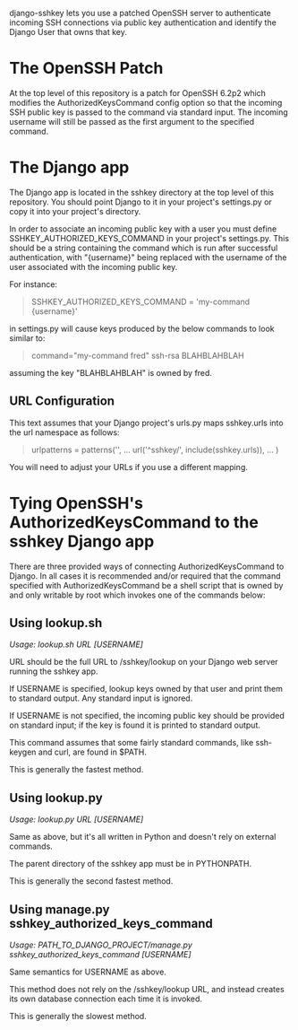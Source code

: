 django-sshkey lets you use a patched OpenSSH server to authenticate incoming
SSH connections via public key authentication and identify the Django User that
owns that key.

# The OpenSSH Patch

At the top level of this repository is a patch for OpenSSH 6.2p2 which modifies
the AuthorizedKeysCommand config option so that the incoming SSH public key is
passed to the command via standard input.  The incoming username will still be
passed as the first argument to the specified command.

# The Django app

The Django app is located in the sshkey directory at the top level of this
repository.  You should point Django to it in your project's settings.py or
copy it into your project's directory.

In order to associate an incoming public key with a user you must define
SSHKEY\_AUTHORIZED\_KEYS\_COMMAND in your project's settings.py.  This should
be a string containing the command which is run after successful
authentication, with "{username}" being replaced with the username of the user
associated with the incoming public key.

For instance:

> SSHKEY\_AUTHORIZED\_KEYS\_COMMAND = 'my-command {username}'

in settings.py will cause keys produced by the below commands to look similar
to:

> command="my-command fred" ssh-rsa BLAHBLAHBLAH

assuming the key "BLAHBLAHBLAH" is owned by fred.

## URL Configuration

This text assumes that your Django project's urls.py maps sshkey.urls into the
url namespace as follows:

> urlpatterns = patterns('',
>   ...
>   url('^sshkey/', include(sshkey.urls)),
>   ...
> )

You will need to adjust your URLs if you use a different mapping.

# Tying OpenSSH's AuthorizedKeysCommand to the sshkey Django app

There are three provided ways of connecting AuthorizedKeysCommand to Django.
In all cases it is recommended and/or required that the command specified with
AuthorizedKeysCommand be a shell script that is owned by and only writable by
root which invokes one of the commands below:

## Using lookup.sh

*Usage: lookup.sh URL [USERNAME]*

URL should be the full URL to /sshkey/lookup on your Django web server running
the sshkey app.

If USERNAME is specified, lookup keys owned by that user and print them to
standard output. Any standard input is ignored.

If USERNAME is not specified, the incoming public key should be provided on
standard input; if the key is found it is printed to standard output.

This command assumes that some fairly standard commands, like ssh-keygen and
curl, are found in $PATH.

This is generally the fastest method.

## Using lookup.py

*Usage: lookup.py URL [USERNAME]*

Same as above, but it's all written in Python and doesn't rely on external
commands.

The parent directory of the sshkey app must be in PYTHONPATH.

This is generally the second fastest method.

## Using manage.py sshkey\_authorized\_keys\_command

*Usage: PATH\_TO\_DJANGO\_PROJECT/manage.py sshkey\_authorized\_keys\_command [USERNAME]*

Same semantics for USERNAME as above.

This method does not rely on the /sshkey/lookup URL, and instead creates its
own database connection each time it is invoked.

This is generally the slowest method.
